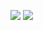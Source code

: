 <a href="https://blog.naver.com/zhdlqkddnf" target="_blank"><img src="https://img.shields.io/badge/My Blog-2DB400?style=flat-square&logo=Naver&logoColor=white"/></a>
<a href="https://www.linkedin.com/in/%ED%95%98%EA%B2%BD-%EA%B9%80-248236166/" target="_blank"><img src="https://img.shields.io/badge/LinkedIn-0A66C2?style=flat-square&logo=LinkedIn&logoColor=white"/></a>


<!--
**hhaggang22/hhaggang22** is a ✨ _special_ ✨ repository because its `README.md` (this file) appears on your GitHub profile.

Here are some ideas to get you started:

- 🔭 I’m currently working on ...
- 🌱 I’m currently learning ...
- 👯 I’m looking to collaborate on ...
- 🤔 I’m looking for help with ...
- 💬 Ask me about ...
- 📫 How to reach me: ...
- 😄 Pronouns: ...
- ⚡ Fun fact: ...
-->
